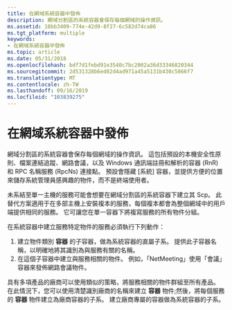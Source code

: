 ```yaml
---
title: 在網域系統容器中發佈
description: 網域分割區的系統容器會保存每個網域的操作資訊。
ms.assetid: 18bb3409-774e-42d9-8f27-6c582d74ca86
ms.tgt_platform: multiple
keywords:
- 在網域系統容器中發佈
ms.topic: article
ms.date: 05/31/2018
ms.openlocfilehash: bdf7d1febd91e3540c7bc2002a36d33346820344
ms.sourcegitcommit: 2d531328b6ed82d4ad971a45a5131b430c5866f7
ms.translationtype: MT
ms.contentlocale: zh-TW
ms.lasthandoff: 09/16/2019
ms.locfileid: "103839275"
---
```

# <a name="publishing-in-a-domain-system-container"></a>在網域系統容器中發佈

網域分割區的系統容器會保存每個網域的操作資訊。 這包括預設的本機安全性原則、檔案連結追蹤、網路會議，以及 Windows 通訊端註冊和解析的容器 (RnR) 和 RPC 名稱服務 (RpcNs) 連接點。 預設會隱藏 [系統] 容器，並提供方便的位置來儲存系統管理員感興趣的物件，而不是終端使用者。

未系結至單一主機的服務可能會想要在網域分割區的系統容器下建立其 Scp。 此替代方案適用于在多部主機上安裝複本的服務，每個複本都會為整個網域中的用戶端提供相同的服務。 它可讓您在單一容器下將複寫服務的所有物件分組。

在系統容器中建立服務特定物件的服務必須執行下列動作：

1.  建立物件類別 **容器** 的子容器，做為系統容器的直屬子系。 提供此子容器名稱，以明確地將其識別為與服務有關的名稱。
2.  在這個子容器中建立與服務相關的物件。 例如，「NetMeeting」使用「會議」容器來發佈網路會議物件。

具有多項產品的廠商可以使用類似的策略，將服務相關的物件群組至所有產品。 在此情況下，您可以使用清楚識別廠商的名稱來建立 **容器** 物件;然後，將每個服務的 **容器** 物件建立為廠商容器的子系。 建立廠商專屬的容器做為系統容器的子系。

 

 




